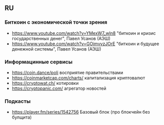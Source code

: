 ## RU

### Биткоин с экономической точки зрения

- https://www.youtube.com/watch?v=YMexW7_wln8 "биткоин и кризис государственных денег", Павел Усанов (АЭШ)
- https://www.youtube.com/watch?v=GOimvvzJOrE "биткоин и будущее денежной системы", Павел Усанов (АЭШ)

### Информацинные сервисы

- https://coin.dance/poli восприятие правительствами
- https://coinmarketcap.com/charts/ капитализация криптовалют
- https://cryptowat.ch/ котировки
- https://cryptopanic.com/ агрегатор новостей

### Подкасты

- https://player.fm/series/1542756 Базовый блок (про блокчейн без булщита)
